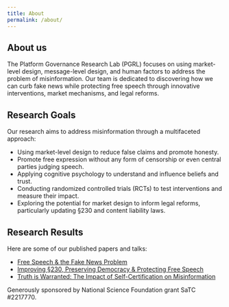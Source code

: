 ```yaml
---
title: About
permalink: /about/
---
```


<h2>About us </h2>
<!-- We are a group of data scientists with interest in brains and, more general, biomedical research. Our research is more diverse than most labs, and also changes much more quickly! Right at the moment, much of the research in the lab is about deep learning and its applications. We also do a good bit of neural data analysis. Right now we are also very much interested in causality and its links with machine learning. -->

<!-- ### Research
Van Alstyne MW. Free Speech and the Fake News Problem. Available at SSRN 4414261. 2023 Apr 10. -->

<p>The Platform Governance Research Lab (PGRL) focuses on using market-level design, message-level design, and human factors to address the problem of misinformation. Our team is dedicated to discovering how we can curb fake news while protecting free speech through innovative interventions, market mechanisms, and legal reforms.</p>

<h2>Research Goals</h2>
<p>Our research aims to address misinformation through a multifaceted approach:</p>
<ul>
    <li>Using market-level design to reduce false claims and promote honesty.</li>
    <li>Promote free expression without any form of censorship or even central parties judging speech.</li>
    <li>Applying cognitive psychology to understand and influence beliefs and trust.</li>
    <li>Conducting randomized controlled trials (RCTs) to test interventions and measure their impact.</li>
    <li>Exploring the potential for market design to inform legal reforms, particularly updating §230 and content liability laws.</li>
</ul>
<section id="research-results">
    <h2>Research Results</h2>
    <p>Here are some of our published papers and talks:</p>
    <ul>
        <li><a href="https://papers.ssrn.com/sol3/papers.cfm?abstract_id=4414261">Free Speech & the Fake News Problem</a></li>
        <li><a href="https://cacm.acm.org/opinion/improving-section-230-preserving-democracy-and-protecting-free-speech/">Improving §230, Preserving Democracy & Protecting Free Speech</a></li>
        <li><a href="https://www.dropbox.com/scl/fi/nopf4dhw86fh5oej7rquw/Certifiably_True-The_Impact_Of_Self_Certification_On_Misinfo.pdf?rlkey=vp9rcew7hq98plmhh5asofy93&e=1&dl=0">Truth is Warranted: The Impact of Self-Certification on Misinformation</a></li>
    </ul>

<p>Generously sponsored by National Science Foundation grant SaTC #2217770.
